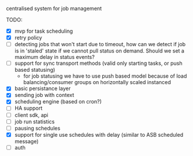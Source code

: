 centralised system for job management

TODO:

- [x] mvp for task scheduling
- [x] retry policy
- [ ] detecting jobs that won't start due to timeout, how can we detect if job is in 'staled' state if we 
  cannot pull status on demand. Should we set a maximum delay in status events?
- [ ] support for sync transport methods (valid only starting tasks, or push based statusing)
  - for job statusing we have to use push based model because of load balancing/consumer groups on horizontally scaled instanced
- [x] basic persistance layer
- [x] sending job with context
- [x] scheduling engine (based on cron?)
- [ ] HA support
- [ ] client sdk, api
- [ ] job run statistics
- [ ] pausing schedules
- [x] support for single use schedules with delay (similar to ASB scheduled message)
- [ ] auth